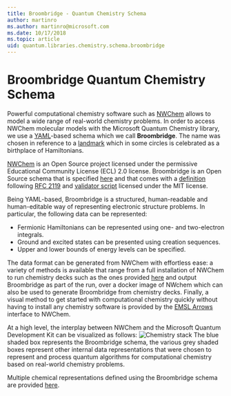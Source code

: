 ```yaml
---
title: Broombridge - Quantum Chemistry Schema
author: martinro
ms.author: martinro@microsoft.com
ms.date: 10/17/2018
ms.topic: article
uid: quantum.libraries.chemistry.schema.broombridge
---
```


# Broombridge Quantum Chemistry Schema # 

Powerful computational chemistry software such as [NWChem](http://www.nwchem-sw.org/) allows to model a wide range of real-world chemistry problems. In order to access NWChem molecular models with the Microsoft Quantum Chemistry library, we use a [YAML](https://en.wikipedia.org/wiki/YAML)-based schema which we call **Broombridge**. The name was chosen in reference to a [landmark](https://en.wikipedia.org/wiki/Broom_Bridge) which in some circles is celebrated as a birthplace of Hamiltonians. 

[NWChem](https://github.com/nwchemgit/nwchem) is an Open Source project licensed under the permissive Educational Community License (ECL) 2.0 license. Broombridge is an Open Source schema that is specified [here](xref:microsoft.quantum.libraries.chemistry.schema.spec) and that comes with a [definition](https://raw.githubusercontent.com/Microsoft/Quantum/master/Chemistry/Schema/broombridge-0.1.schema.json) following [RFC 2119](https://tools.ietf.org/html/rfc2119) and [validator script](https://raw.githubusercontent.com/Microsoft/Quantum/master/Chemistry/Schema/validator.py) licensed under the MIT license. 

Being YAML-based, Broombridge is a structured, human-readable and human-editable way of representing electronic structure problems. In particular, the following data can be represented: 
- Fermionic Hamiltonians can be represented using one- and two-electron integrals. 
- Ground and excited states can be presented using creation sequences.
- Upper and lower bounds of energy levels can be specified.

The data format can be generated from NWChem with effortless ease: a variety of methods is available that range from a full installation of NWChem to run chemistry decks such as the ones provided [here](https://github.com/nwchemgit/nwchem/tree/master/QA/chem_library_tests) and output Broombridge as part of the run, over a docker image of NWchem which can also be used to generate Broombridge from chemistry decks. Finally, a visual method to get started with computational chemistry quickly without having to install any chemistry software is provided by the [EMSL Arrows](https://arrows.emsl.pnnl.gov/api/qsharp_chem) interface to NWChem. 

At a high level, the interplay between NWChem and the Microsoft Quantum Development Kit can be visualized as follows: 
![Chemistry stack](~/media/broombridge.png)
The blue shaded box represents the Broombridge schema, the various grey shaded boxes represent other internal data representations that were chosen to represent and process quantum algorithms for computational chemistry based on real-world chemistry problems. 

Multiple chemical representations defined using the Broombridge schema are provided [here](https://raw.githubusercontent.com/Microsoft/Quantum/master/Chemistry/IntegralData/YAML/).

